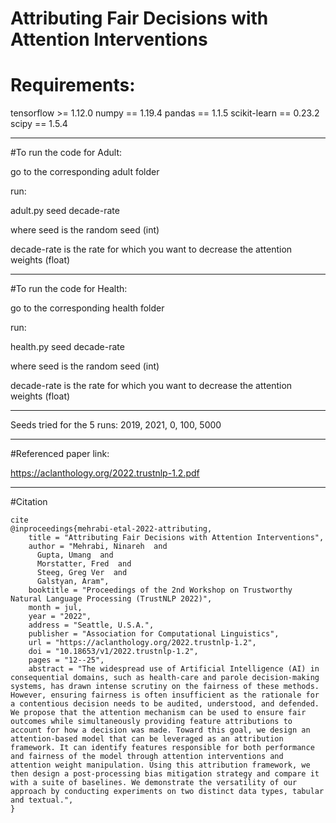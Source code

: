 # Attributing Fair Decisions with Attention Interventions


# Requirements:

tensorflow >= 1.12.0
numpy == 1.19.4
pandas == 1.1.5
scikit-learn == 0.23.2
scipy == 1.5.4

_____________________________________________

#To run the code for Adult:

go to the corresponding adult folder

run:

adult.py seed decade-rate


where seed is the random seed (int)


decade-rate is the rate for which you want to decrease the attention weights (float)

_____________________________________________

#To run the code for Health:

go to the corresponding health folder

run:

health.py seed decade-rate

where seed is the random seed (int)

decade-rate is the rate for which you want to decrease the attention weights (float)
______________________________________________
Seeds tried for the 5 runs: 2019, 2021, 0, 100, 5000

_____________________________________________

#Referenced paper link:

https://aclanthology.org/2022.trustnlp-1.2.pdf

_____________________________________________

#Citation

```
cite
@inproceedings{mehrabi-etal-2022-attributing,
    title = "Attributing Fair Decisions with Attention Interventions",
    author = "Mehrabi, Ninareh  and
      Gupta, Umang  and
      Morstatter, Fred  and
      Steeg, Greg Ver  and
      Galstyan, Aram",
    booktitle = "Proceedings of the 2nd Workshop on Trustworthy Natural Language Processing (TrustNLP 2022)",
    month = jul,
    year = "2022",
    address = "Seattle, U.S.A.",
    publisher = "Association for Computational Linguistics",
    url = "https://aclanthology.org/2022.trustnlp-1.2",
    doi = "10.18653/v1/2022.trustnlp-1.2",
    pages = "12--25",
    abstract = "The widespread use of Artificial Intelligence (AI) in consequential domains, such as health-care and parole decision-making systems, has drawn intense scrutiny on the fairness of these methods. However, ensuring fairness is often insufficient as the rationale for a contentious decision needs to be audited, understood, and defended. We propose that the attention mechanism can be used to ensure fair outcomes while simultaneously providing feature attributions to account for how a decision was made. Toward this goal, we design an attention-based model that can be leveraged as an attribution framework. It can identify features responsible for both performance and fairness of the model through attention interventions and attention weight manipulation. Using this attribution framework, we then design a post-processing bias mitigation strategy and compare it with a suite of baselines. We demonstrate the versatility of our approach by conducting experiments on two distinct data types, tabular and textual.",
}
```
